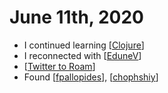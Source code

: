 # June 11th, 2020
- I continued learning [[Clojure]]
- I reconnected with [[EduneV]]
- [[Twitter to Roam]]
- Found [[fpallopides]], [[chophshiy]]

[//begin]: # "Autogenerated link references for markdown compatibility"
[Clojure]: ../clojure "Clojure"
[EduneV]: ../edunev "EduneV"
[Twitter to Roam]: ../twitter-to-roam "Twitter to Roam"
[fpallopides]: ../fpallopides "Fpallopides"
[chophshiy]: ../chophshiy "Chophshiy"
[//end]: # "Autogenerated link references"